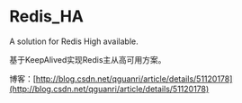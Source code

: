 # Redis_HA
A solution for Redis High available. 

基于KeepAlived实现Redis主从高可用方案。

博客：[http://blog.csdn.net/qguanri/article/details/51120178](http://blog.csdn.net/qguanri/article/details/51120178)


